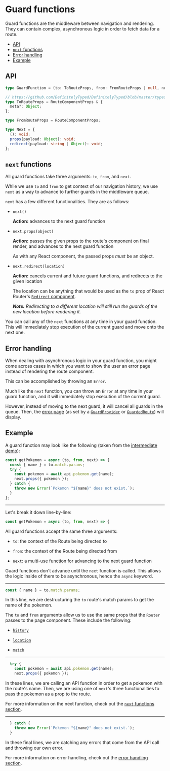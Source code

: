 # Guard functions

Guard functions are the middleware between navigation and rendering.
They can contain complex, asynchronous logic in order to fetch data for a route.

- [API](#api)
- [`next` functions](#next-functions)
- [Error handling](#error-handling)
- [Example](#example)

## API

```ts
type GuardFunction = (to: ToRouteProps, from: FromRouteProps | null, next: Next) => void;

// https://github.com/DefinitelyTyped/DefinitelyTyped/blob/master/types/react-router/index.d.ts#L69
type ToRouteProps = RouteComponentProps & {
  meta?: Object;
};

type FromRouteProps = RouteComponentProps;

type Next = {
  (): void;
  props(payload: Object): void;
  redirect(payload: string | Object): void;
};
```

## `next` functions

All guard functions take three arguments: `to`, `from`, and `next`.

While we use `to` and `from` to get context of our navigation history, we use `next` as a way to advance to further guards in the middleware queue.

`next` has a few different functionalities. They are as follows:

- `next()`

  **Action:** advances to the next guard function

- `next.props(object)`

  **Action:** passes the given props to the route's component on final render, and advances to the next guard function

  As with any React component, the passed props _must_ be an object.

- `next.redirect(location)`

  **Action:** cancels current and future guard functions, and redirects to the given location

  The location can be anything that would be used as the `to` prop of React Router's [`Redirect` component](https://reacttraining.com/react-router/core/api/Redirect).

  _**Note:** Redirecting to a different location will still run the guards of the new location before rendering it._

You can call any of the `next` functions at any time in your guard function.
This will immediately stop execution of the current guard and move onto the next one.

## Error handling

When dealing with asynchronous logic in your guard function, you might come across cases in which you want to show the user an error page instead of rendering the route component.

This can be accomplished by throwing an `Error`.

Much like the `next` function, you can throw an `Error` at any time in your guard function, and it will immediately stop execution of the current guard.

However, instead of moving to the next guard, it will cancel all guards in the queue.
Then, the [error page](docs/page-components.md) (as set by a [`GuardProvider`](/docs/guard-provider.md) or [`GuardedRoute`](/docs/guarded-route.md)) will display.

## Example

A guard function may look like the following (taken from the [intermediate demo](/demos/intermediate/src/containers/Detail/index.tsx)):

```js
const getPokemon = async (to, from, next) => {
  const { name } = to.match.params;
  try {
    const pokemon = await api.pokemon.get(name);
    next.props({ pokemon });
  } catch {
    throw new Error(`Pokemon "${name}" does not exist.`);
  }
};
```

---

Let's break it down line-by-line:

```js
const getPokemon = async (to, from, next) => {
```

All guard functions accept the same three arguments:

- `to`: the context of the Route being directed to

- `from`: the context of the Route being directed from

- `next`: a multi-use function for advancing to the next guard function

Guard functions don't advance until the `next` function is called.
This allows the logic inside of them to be asynchronous, hence the `async` keyword.

---

```js
const { name } = to.match.params;
```

In this line, we are destructuring the `to` route's match params to get the name of the pokemon.

The `to` and `from` arguments allow us to use the same props that the `Router` passes to the page component.
These include the following:

- [`history`](https://reacttraining.com/react-router/core/api/history)

- [`location`](https://reacttraining.com/react-router/core/api/location)

- [`match`](https://reacttraining.com/react-router/core/api/match)

---

```js
  try {
    const pokemon = await api.pokemon.get(name);
    next.props({ pokemon });
```

In these lines, we are calling an API function in order to get a pokemon with the route's name.
Then, we are using one of `next`'s three functionalities to pass the pokemon as a prop to the route.

For more information on the next function, check out the [`next` functions section](#next-functions).

---

```js
  } catch {
    throw new Error(`Pokemon "${name}" does not exist.`);
  }
```

In these final lines, we are catching any errors that come from the API call and throwing our own error.

For more information on error handling, check out the [error handling section](#error-handling).
